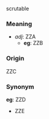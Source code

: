 scrutable
### Meaning
+ _adj_: ZZA
    + __eg__: ZZB

### Origin

ZZC

### Synonym

__eg__: ZZD

+ ZZE



